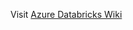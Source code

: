 Visit [Azure Databricks Wiki](https://supportability.visualstudio.com/AzureDataBricks/_wiki/wikis/AzureDatabricks/290710/Training)
 